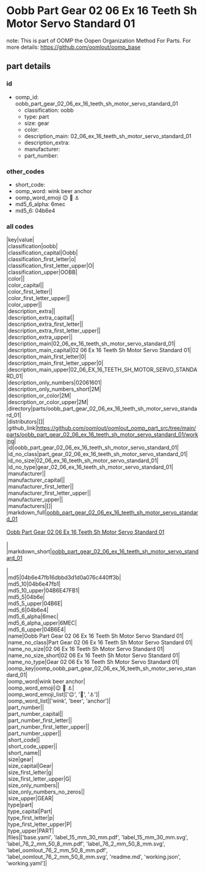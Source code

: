 # Oobb Part Gear 02 06 Ex 16 Teeth Sh Motor Servo Standard 01  

note: This is part of OOMP the Oopen Organization Method For Parts. For more details: https://github.com/oomlout/oomp_base

##  part details





### id
* oomp_id: oobb_part_gear_02_06_ex_16_teeth_sh_motor_servo_standard_01
  * classification: oobb
  * type: part
  * size: gear
  * color: 
  * description_main: 02_06_ex_16_teeth_sh_motor_servo_standard_01
  * description_extra: 
  * manufacturer: 
  * part_number: 

### other_codes
* short_code: 
* oomp_word: wink beer anchor
* oomp_word_emoji :wink: :beer: :anchor:
* md5_6_alpha: 6mec
* md5_6: 04b6e4

### all codes 
|key|value|  
|classification|oobb|  
|classification_capital|Oobb|  
|classification_first_letter|o|  
|classification_first_letter_upper|O|  
|classification_upper|OOBB|  
|color||  
|color_capital||  
|color_first_letter||  
|color_first_letter_upper||  
|color_upper||  
|description_extra||  
|description_extra_capital||  
|description_extra_first_letter||  
|description_extra_first_letter_upper||  
|description_extra_upper||  
|description_main|02_06_ex_16_teeth_sh_motor_servo_standard_01|  
|description_main_capital|02 06 Ex 16 Teeth Sh Motor Servo Standard 01|  
|description_main_first_letter|0|  
|description_main_first_letter_upper|0|  
|description_main_upper|02_06_EX_16_TEETH_SH_MOTOR_SERVO_STANDARD_01|  
|description_only_numbers|02061601|  
|description_only_numbers_short|2M|  
|description_or_color|2M|  
|description_or_color_upper|2M|  
|directory|parts/oobb_part_gear_02_06_ex_16_teeth_sh_motor_servo_standard_01|  
|distributors|[]|  
|github_link|https://github.com/oomlout/oomlout_oomp_part_src/tree/main/parts/oobb_part_gear_02_06_ex_16_teeth_sh_motor_servo_standard_01/working|  
|id|oobb_part_gear_02_06_ex_16_teeth_sh_motor_servo_standard_01|  
|id_no_class|part_gear_02_06_ex_16_teeth_sh_motor_servo_standard_01|  
|id_no_size|02_06_ex_16_teeth_sh_motor_servo_standard_01|  
|id_no_type|gear_02_06_ex_16_teeth_sh_motor_servo_standard_01|  
|manufacturer||  
|manufacturer_capital||  
|manufacturer_first_letter||  
|manufacturer_first_letter_upper||  
|manufacturer_upper||  
|manufacturers|[]|  
|markdown_full|[oobb_part_gear_02_06_ex_16_teeth_sh_motor_servo_standard_01](https://github.com/oomlout/oomlout_oomp_part_src/tree/main/parts/oobb_part_gear_02_06_ex_16_teeth_sh_motor_servo_standard_01/working)<br>[](https://github.com/oomlout/oomlout_oomp_part_src/tree/main/parts/oobb_part_gear_02_06_ex_16_teeth_sh_motor_servo_standard_01/working)<br>[Oobb Part Gear 02 06 Ex 16 Teeth Sh Motor Servo Standard 01](https://github.com/oomlout/oomlout_oomp_part_src/tree/main/parts/oobb_part_gear_02_06_ex_16_teeth_sh_motor_servo_standard_01/working)<br><br>|  
|markdown_short|[oobb_part_gear_02_06_ex_16_teeth_sh_motor_servo_standard_01](https://github.com/oomlout/oomlout_oomp_part_src/tree/main/parts/oobb_part_gear_02_06_ex_16_teeth_sh_motor_servo_standard_01/working)<br><br>|  
|md5|04b6e47fb16dbbd3d1d0a076c440ff3b|  
|md5_10|04b6e47fb1|  
|md5_10_upper|04B6E47FB1|  
|md5_5|04b6e|  
|md5_5_upper|04B6E|  
|md5_6|04b6e4|  
|md5_6_alpha|6mec|  
|md5_6_alpha_upper|6MEC|  
|md5_6_upper|04B6E4|  
|name|Oobb Part Gear 02 06 Ex 16 Teeth Sh Motor Servo Standard 01|  
|name_no_class|Part Gear 02 06 Ex 16 Teeth Sh Motor Servo Standard 01|  
|name_no_size|02 06 Ex 16 Teeth Sh Motor Servo Standard 01|  
|name_no_size_short|02 06 Ex 16 Teeth Sh Motor Servo Standard 01|  
|name_no_type|Gear 02 06 Ex 16 Teeth Sh Motor Servo Standard 01|  
|oomp_key|oomp_oobb_part_gear_02_06_ex_16_teeth_sh_motor_servo_standard_01|  
|oomp_word|wink beer anchor|  
|oomp_word_emoji|:wink: :beer: :anchor:|  
|oomp_word_emoji_list|[':wink:', ':beer:', ':anchor:']|  
|oomp_word_list|['wink', 'beer', 'anchor']|  
|part_number||  
|part_number_capital||  
|part_number_first_letter||  
|part_number_first_letter_upper||  
|part_number_upper||  
|short_code||  
|short_code_upper||  
|short_name||  
|size|gear|  
|size_capital|Gear|  
|size_first_letter|g|  
|size_first_letter_upper|G|  
|size_only_numbers||  
|size_only_numbers_no_zeros||  
|size_upper|GEAR|  
|type|part|  
|type_capital|Part|  
|type_first_letter|p|  
|type_first_letter_upper|P|  
|type_upper|PART|  
|files|['base.yaml', 'label_15_mm_30_mm.pdf', 'label_15_mm_30_mm.svg', 'label_76_2_mm_50_8_mm.pdf', 'label_76_2_mm_50_8_mm.svg', 'label_oomlout_76_2_mm_50_8_mm.pdf', 'label_oomlout_76_2_mm_50_8_mm.svg', 'readme.md', 'working.json', 'working.yaml']|  
